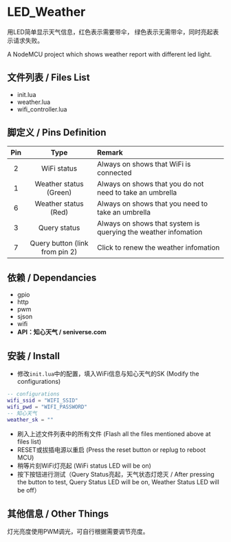 # LED_Weather

用LED简单显示天气信息，红色表示需要带伞， 绿色表示无需带伞，同时亮起表示请求失败。

A NodeMCU project which shows weather report with different led light.

## 文件列表 / Files List

- init.lua
- weather.lua
- wifi_controller.lua

## 脚定义 / Pins Definition

|Pin|Type|Remark|
|:-:|:-:|:-|
|2|WiFi status|Always on shows that WiFi is connected|
|1|Weather status (Green)|Always on shows that you do not need to take an umbrella|
|6|Weather status (Red)|Always on shows that you need to take an umbrella|
|3|Query status|Always on shows that system is querying the weather infomation|
|7|Query button (link from pin 2)|Click to renew the weather infomation|

## 依赖 / Dependancies

- gpio
- http
- pwm
- sjson
- wifi
- **API：知心天气 / seniverse.com**

## 安装 / Install

- 修改`init.lua`中的配置，填入WiFi信息与知心天气的SK (Modify the configurations)

```lua
-- configurations
wifi_ssid = "WIFI_SSID"
wifi_pwd = "WIFI_PASSWORD"
-- 知心天气
weather_sk = ""
```

- 刷入上述文件列表中的所有文件 (Flash all the files mentioned above at files list)
- RESET或拔插电源以重启 (Press the reset button or replug to reboot MCU)
- 稍等片刻WiFi灯亮起 (WiFi status LED will be on)
- 按下按钮进行测试（Query Status亮起，天气状态灯熄灭 / After pressing the button to test, Query Status LED will be on, Weather Status LED will be off）

## 其他信息 / Other Things

灯光亮度使用PWM调光，可自行根据需要调节亮度。
